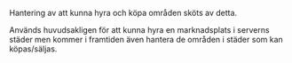 Hantering av att kunna hyra och köpa områden sköts av detta.

Används huvudsakligen för att kunna hyra en marknadsplats i serverns städer men kommer i framtiden även hantera de områden i städer som kan köpas/säljas.
